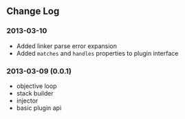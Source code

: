 Change Log
----------

### 2013-03-10 

* Added linker parse error expansion
* Added `matches` and `handles` properties to plugin interface

### 2013-03-09 (0.0.1)

* objective loop
* stack builder
* injector
* basic plugin api
